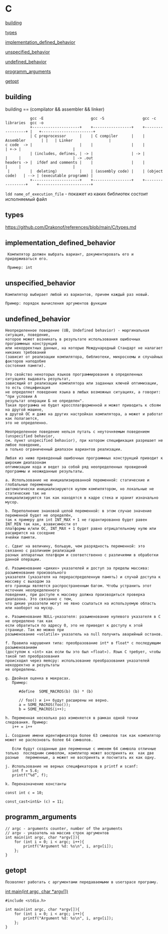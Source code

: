 # C 
[building](#building)

[types](https://github.com/Drakonof/references/blob/main/C/types.md)

[implementation_defined_behavior](#implementation_defined_behavior)

[unspecified_behavior](#unspecified_behavior)

[undefined_behavior](#undefined_behavior)

[programm_arguments](#programm_arguments)

[getopt](#getopt)

## building

   building == (compilator && assembler && linker)

               gcc -E                     gcc -S                 gcc -c       libraries  gcc -o
               +---------------------+    +-----------------+    +-----------------+ |   +-----------------------+ 
               | C preprocessor      |    | C compiler      |    | Assembler       | |   | Linker                |
    c code  -> |                     |    |                 |    |                 | +-> |                       |
               | (includes, defines, | -> |                 | -> |                 |     |                       | -> .out
    headers -> |  ifdef and comments |    |                 |    |                 |     |                       |
     |         |  deleting)          |    | (assembly code) |    | (object code)   | --> | (executable programm) |
               +---------------------+    +-----------------+    +-----------------+    +-----------------------+

   `ldd name_of_execution_file` - покажет из каких библиотек состоит исполняемый файл

## types

   https://github.com/Drakonof/references/blob/main/C/types.md 

## implementation_defined_behavior
    
     Компилятор должен выбрать вариант, документировать его и придерживаться его.

     Пример: int

## unspecified_behavior
    
    Компилятор выбирает любой из вариантов, причем каждый раз новый.

    Пример: порядок вычисления аргументов функции

## undefined_behavior

    Неопределенное поведение (UB, Undefined behavior) - маргинальная ситуация, поведение, 
    которое может возникать в результате использования ошибочных программных конструкций 
    или некорректных данных, на которые Международный Стандарт не налагает никаких требований 
    (зависит от реализации компилятора, библиотеки, микросхемы и случайных факторов наподобие 
    состояния памяти). 

    Это свойство некоторых языков программирования в определенных ситуациях выдавать результат, 
    зависящий от реализации компилятора или заданных ключей оптимизации, то есть спецификация 
    не определяет поведение языка в любых возможных ситуациях, а говорит: "при условии А 
    результат операции Б не определен". 
    Такая программа не будет кроссплатформенной и может приводить к сбоям на другой машине, 
    в другой ОС и даже на других настройках компилятора, а может и работат как полагается, 
    это не определенно.

    Неопределенное поведение нельзя путать с неуточняемым поведением (unspecified behavior, 
    см. пункт unspecified behavior), при котором спецификация разрешает не любое поведение, 
    а только ограниченный диапазон вариантов реализации.

    Любая из ниже приведенный ошибочных программных конструкций приводит к широким диапазонам 
    оптимизации кода и ведет за собой ряд неопределенных провидений программы и неожиданные результаты.

    a. Использование не инициализированной переменной: статические и глобальные переменные 
    автоматически инициализируются нулем компилятором, но локальные не статические так не 
    инициализируются так как находятся в кадре стека и хранит изначально мусор.  
       
    b. Переполнение знаковой целой переменной: в этом случае значение переменной будет не определён, 
    так к примеру для int INT_MAX + 1 не гарантированно будет равен INT_MIN так как, взависимости от 
    платформы и/или ОС, INT_MAX + 1 будет равно отрицательному нулю или расширится на соседние 
    ячейки памяти.
       
    c. Сдвиг на величину, большую, чем разрядность переменной: это связанно с различием реализаций 
    разных аппаратных платформ и соответственно с различиями в обработки данной операции. 
       
    d. Разыменование «диких» указателей и доступ за пределы массива: разыменование произвольного 
    указателя (указателя на перераспределенную память) и случай доступа к массиву с выходом за 
    его границы является распространенным багом. Чтобы устранить этот источник неопределенного 
    поведения, при доступе к массиву должна производиться проверка диапазона. Это связанно с тем, 
    что дикие указатели могут не явно ссылаться на используемую область или наоборот на мусор.
       
    e. Разыменование NULL-указателя: разыменование нулевого указателя в C не определено так как 
    если обратиться по адресу 0, это не приведет к доступу к этой странице. Так же можно при 
    разыменование «volatile» указатель на null получить аварийный останов.
       
    f. Правила нарушения типа: преобразование int* в float* с последующим разыменованием 
    (доступом к «int» как если бы это был «float»). Язык C требует, чтобы такой тип преобразования 
    происходил через memcpy: использование преобразования указателей некорректно и результаты 
    не определены. 
       
    g. Двойная оценка в макрасах.
       Пример:  
 ```    
       #define  SOME_MACROS(b) (b) * (b)

       // foo() и i++ будут расширены не верно.
       a = SOME_MACROS(foo());  
       b = SOME_MACROS(i++);
```
       
    h. Переменная несколько раз изменяется в рамках одной точки следования. Пример:  
       i++ = i++
       
    i. Создание имени идентификатора более 63 символов так как компилятор может не распозновть более 64 символов.
	   
	   Если будут созданные две переменные с именем 64 символа отличные только 	последним символом, комплитор может воспринять их  как две разные 	переменные, а может не воспринять и посчитать их как одну.
     
    j. Использование не верных спецификаторов в printf и scanf: 
       int f = 5.4;
       printf(“%d”, f);
     
    k. Переназначение константы
```
const int c = 10;

const_cast<int&> (c) = 11;
```

## programm_arguments

```
// argc - arguments counter, number of the arguments
// argv - указатель на массив строк аргументов
int main(int argc, char *argv[]){                 
    for (int i = 0; i < argc; i++){
        printf("Argument %d: %s\n", i, argv[i]);
    };
}
```

## getopt

    Позволяет работать с аргументами передаваемыми в userspace програму.

[int main(int argc, char \*argv[])](#programm_arguments)


```
#include <stdio.h>

int main(int argc, char *argv[]){                 
    for (int i = 0; i < argc; i++){
        printf("Argument %d: %s\n", i, argv[i]);
    };
}
```